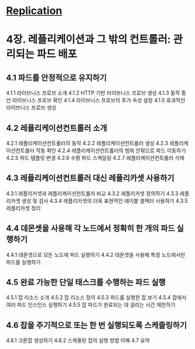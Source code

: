 # [Replication](../../../architecture/replication/README.md)

# 4장. 레플리케이션과 그 밖의 컨트롤러: 관리되는 파드 배포

## 4.1 파드를 안정적으로 유지하기
4.1.1 라이브니스 프로브 소개
4.1.2 HTTP 기반 라이브니스 프로브 생성
4.1.3 동작 중인 라이브니스 프로브 확인
4.1.4 라이브니스 프로브의 추가 속성 설정
4.1.5 효과적인 라이브니스 프로브 생성

## 4.2 레플리케이션컨트롤러 소개
4.2.1 레플리케이션컨트롤러의 동작
4.2.2 레플리케이션컨트롤러 생성
4.2.3 레플리케이션컨트롤러 작동 확인
4.2.4 레플리케이션컨트롤러의 범위 안팎으로 파드 이동하기
4.2.5 파드 템플릿 변경
4.2.6 수평 파드 스케일링
4.2.7 레플리케이션컨트롤러 삭제

## 4.3 레플리케이션컨트롤러 대신 레플리카셋 사용하기
4.3.1 레플리카셋과 레플리케이션컨트롤러 비교
4.3.2 레플리카셋 정의하기
4.3.3 레플리카셋 생성 및 검사
4.3.4 레플리카셋의 더욱 표현적인 레이블 셀렉터 사용하기
4.3.5 레플리카셋 정리


## 4.4 데몬셋을 사용해 각 노드에서 정확히 한 개의 파드 실행하기
4.4.1 데몬셋으로 모든 노드에 파드 실행하기
4.4.2 데몬셋을 사용해 특정 노드에서만 파드를 실행하기

## 4.5 완료 가능한 단일 태스크를 수행하는 파드 실행
4.5.1 잡 리소스 소개
4.5.2 잡 리소스 정의
4.5.3 파드를 실행한 잡 보기
4.5.4 잡에서 여러 파드 인스턴스 실행하기
4.5.5 잡 파드가 완료되는 데 걸리는 시간 제한하기

## 4.6 잡을 주기적으로 또는 한 번 실행되도록 스케줄링하기
4.6.1 크론잡 생성하기
4.6.2 스케줄된 잡의 실행 방법 이해
4.7 요약
